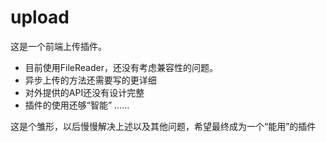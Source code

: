 # upload

这是一个前端上传插件。

- 目前使用FileReader，还没有考虑兼容性的问题。
- 异步上传的方法还需要写的更详细
- 对外提供的API还没有设计完整
- 插件的使用还够“智能”
……

这是个雏形，以后慢慢解决上述以及其他问题，希望最终成为一个“能用”的插件
